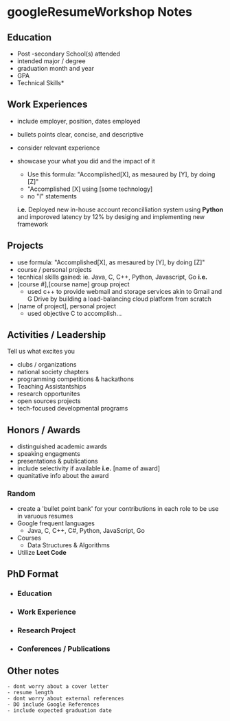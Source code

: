 # googleResumeWorkshop Notes

## Education
  - Post -secondary School(s) attended
  - intended major / degree
  - graduation month and year
  - GPA
  - Technical Skills*

## Work Experiences
  - include employer, position, dates employed
  - bullets points clear, concise, and descriptive
  - consider relevant experience
  - showcase your what you did and the impact of it
    - Use this formula: "Accomplished[X], as mesaured by [Y], by doing [Z]"
    -  "Accomplished [X] using [some technology]
    - no "I" statements
    
    **i.e.** Deployed new in-house account reconcilliation system using **Python** and imporoved latency by 12% by desiging and implementing new framework
    
## Projects
  - use formula: "Accomplished[X], as mesaured by [Y], by doing [Z]"
  - course / personal projects
  - tecnhical skills gained: ie. Java, C, C++, Python, Javascript, Go
  **i.e.**
  - [course #],[course name] group project
    - used c++ to provide webmail and storage services akin to Gmail and G Drive by building a load-balancing cloud platform from scratch
  - [name of project], personal project 
    - used objective C to accomplish...
    
## Activities / Leadership
Tell us what excites you
  - clubs / organizations
  - national society chapters
  - programming competitions & hackathons
  - Teaching Assistantships
  - research opportunites
  - open sources projects
  - tech-focused developmental programs
  
## Honors / Awards
  - distinguished academic awards
  - speaking engagments
  - presentations & publications
  - include selectivity if available
**i.e.**
  [name of award]
  - quanitative info about the award

    
### Random
  - create a 'bullet point bank' for your contributions in each role to be use in varuous resumes
  - Google frequent languages
    - Java, C, C++, C#, Python, JavaScript, Go
  - Courses
    - Data Structures & Algorithms
  - Utilize **Leet Code**
  
## PhD Format ##

  - ### Education ###
  - ### Work Experience ###
  - ### Research Project ###
  - ### Conferences / Publications ###

  ## Other notes ##
    - dont worry about a cover letter
    - resume length
    - dont worry about external references
    - DO include Google References
    - include expected graduation date
  
